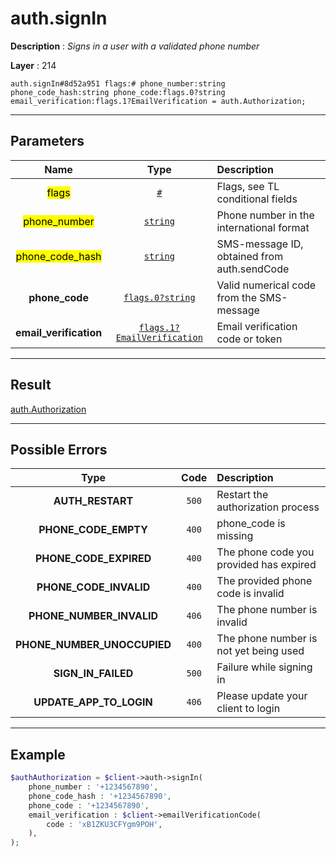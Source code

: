 # auth.signIn

**Description** : *Signs in a user with a validated phone number*

**Layer** : 214

```tl
auth.signIn#8d52a951 flags:# phone_number:string phone_code_hash:string phone_code:flags.0?string email_verification:flags.1?EmailVerification = auth.Authorization;
```

---

## Parameters

| Name | Type | Description |
| :---: | :---: | :--- |
| <mark>flags</mark> | [`#`](type/#) | Flags, see TL conditional fields |
| <mark>phone_number</mark> | [`string`](type/string) | Phone number in the international format |
| <mark>phone_code_hash</mark> | [`string`](type/string) | SMS-message ID, obtained from auth.sendCode |
| **phone_code** | [`flags.0?string`](type/string) | Valid numerical code from the SMS-message |
| **email_verification** | [`flags.1?EmailVerification`](type/EmailVerification) | Email verification code or token |

---

## Result

[auth.Authorization](type/auth.Authorization)

---

## Possible Errors

| Type | Code | Description |
| :---: | :---: | :--- |
| **AUTH_RESTART** | `500` | Restart the authorization process |
| **PHONE_CODE_EMPTY** | `400` | phone_code is missing |
| **PHONE_CODE_EXPIRED** | `400` | The phone code you provided has expired |
| **PHONE_CODE_INVALID** | `400` | The provided phone code is invalid |
| **PHONE_NUMBER_INVALID** | `406` | The phone number is invalid |
| **PHONE_NUMBER_UNOCCUPIED** | `400` | The phone number is not yet being used |
| **SIGN_IN_FAILED** | `500` | Failure while signing in |
| **UPDATE_APP_TO_LOGIN** | `406` | Please update your client to login |

---

## Example

```php
$authAuthorization = $client->auth->signIn(
	phone_number : '+1234567890',
	phone_code_hash : '+1234567890',
	phone_code : '+1234567890',
	email_verification : $client->emailVerificationCode(
		code : 'xB1ZKU3CFYgm9POH',
	),
);
```